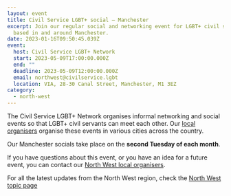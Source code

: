 ```yaml
---
layout: event
title: Civil Service LGBT+ social – Manchester
excerpt: Join our regular social and networking event for LGBT+ civil servants
  based in and around Manchester.
date: 2023-01-16T09:50:45.039Z
event:
  host: Civil Service LGBT+ Network
  start: 2023-05-09T17:00:00.000Z
  end: ""
  deadline: 2023-05-09T12:00:00.000Z
  email: northwest@civilservice.lgbt
  location: VIA, 28-30 Canal Street, Manchester, M1 3EZ
category:
  - north-west
---
```

The Civil Service LGBT+ Network organises informal networking and social events so that LGBT+ civil servants can meet each other. Our [local organisers](/team) organise these events in various cities across the country.

Our Manchester socials take place on the **second Tuesday of each month**. 

If you have questions about this event, or you have an idea for a future event, you can contact our [North West local organisers](mailto:northwest@civilservice.lgbt).

For all the latest updates from the North West region, check the [North West topic page](/topic/north-west)